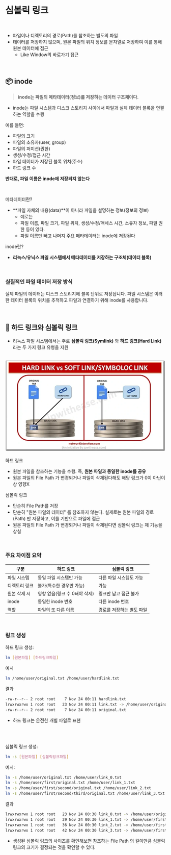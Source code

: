 # 심볼릭 링크

<br>

- 파일이나 디렉토리의 경로(Path)를 참조하는 별도의 파일
- 데이터를 저장하지 않으며, 원본 파일의 위치 정보를 문자열로 저장하여 이를 통해 원본 데이터에 접근
    - Like Window의 바로가기 접근

<br>

## 📦 inode

> **inode는 파일의 메타데이터(정보)를 저장하는 데이터 구조체이다.**

- inode는 파일 시스템과 디스크 스토리지 사이에서 파일과 실제 데이터 블록을 연결하는 역할을 수행

예를 들면:

- 파일의 크기
- 파일의 소유자(user, group)
- 파일의 퍼미션(권한)
- 생성/수정/접근 시간
- 파일 데이터가 저장된 블록 위치(주소)
- 하드 링크 수

**반대로, 파일 이름은 inode에 저장되지 않는다**

<br>

메타데이터란?
- **파일 자체의 내용(data)**이 아니라 파일을 설명하는 정보(정보의 정보)
    - 예로는
    - 파일 이름, 파일 크기, 파일 위치, 생성/수정/액세스 시간, 소유자 정보, 파일 권한 등이 있다.
    - 파일 이름만 빼고 나머지 주요 메타데이터는 inode에 저장된다

inode란?
- **리눅스/유닉스 파일 시스템에서 메타데이터를 저장하는 구조체(데이터 블록)**   

<br>

### 실질적인 파일 데이터 저장 방식
실제 파일의 데이터는 디스크 스토리지에 블록 단위로 저장됩니다. 파일 시스템은 이러한 데이터 블록의 위치를 추적하고 파일과 연결하기 위해 inode를 사용합니다.

<br>

## 🔗 하드 링크와 심볼릭 링크
- 리눅스 파일 시스템에서는 주로 **심볼릭 링크(Symlink)** 와 **하드 링크(Hard Link)** 라는 두 가지 링크 유형을 지원

<br>

<img src="../resources/symboloclink.png" width="750px">

<br>

하드 링크
- 원본 파일을 참조하는 기능을 수행. 즉, **원본 파일과 동일한 inode를 공유**
- 원본 파일의 File Path 가 변경되거나 파일이 삭제된다해도 해당 링크가 0이 아닌이상 영향X

심볼릭 링크
- 단순히 File Path를 저장
- 단순히 "원본 파일의 데이터" 를 참조하지 않는다. 실제로는 원본 파일의 경로(Path) 만 저장하고, 이를 기반으로 파일에 접근
- 원본 파일의 File Path 가 변경되거나 파일이 삭제된다면 심볼릭 링크는 제 기능을 상실

<br>

### **주요 차이점 요약**

| 구분          | 하드 링크                     | 심볼릭 링크               |
| ------------- | ----------------------------- | ------------------------- |
| 파일 시스템   | 동일 파일 시스템만 가능       | 다른 파일 시스템도 가능   |
| 디렉토리 링크 | 불가(특수한 경우만 가능)      | 가능                      |
| 원본 삭제 시  | 영향 없음(링크 수 0돼야 삭제) | 링크만 남고 접근 불가     |
| inode         | 동일한 inode 번호             | 다른 inode 번호           |
| 역할          | 파일의 또 다른 이름           | 경로를 저장하는 별도 파일 |

<br>

### 링크 생성
하드 링크 생성:

```bash
ln [원본파일] [하드링크파일]
```

예시
```bash
ln /home/user/original.txt /home/user/hardlink.txt
```

결과
```bash
-rw-r--r-- 2 root root    7 Nov 24 00:11 hardlink.txt
lrwxrwxrwx 1 root root   23 Nov 24 00:11 link.txt -> /home/user/original.txt
-rw-r--r-- 2 root root    7 Nov 24 00:11 original.txt
```
- 하드 링크는 온전한 개별 파일로 표현

<br><br>

심볼릭 링크 생성:
```bash
ln -s [원본파일] [심볼릭링크파일]
```

예시:
```bash
ln -s /home/user/original.txt /home/user/link_0.txt
ln -s /home/user/first/original.txt /home/user/link_1.txt
ln -s /home/user/first/second/original.txt /home/user/link_2.txt
ln -s /home/user/first/second/third/original.txt /home/user/link_3.txt
```

결과
```bash
lrwxrwxrwx 1 root root   23 Nov 24 00:30 link_0.txt -> /home/user/original.txt
lrwxrwxrwx 1 root root   29 Nov 24 00:30 link_1.txt -> /home/user/first/original.txt
lrwxrwxrwx 1 root root   36 Nov 24 00:30 link_2.txt -> /home/user/first/second/original.txt
lrwxrwxrwx 1 root root   42 Nov 24 00:30 link_3.txt -> /home/user/first/second/third/original.txt
```
- 생성된 심볼릭 링크의 사이즈를 확인해보면 참조하는 File Path 의 길이만큼 심볼릭 링크의 크기가 결정되는 것을 확인할 수 있다.

